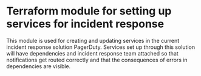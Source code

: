 # Terraform module for setting up services for incident response

This module is used for creating and updating services in the current incident response solution
PagerDuty. Services set up through this solution will have dependencies and incident response team
attached so that notifications get routed correctly and that the consequences of errors in dependencies
are visible.
